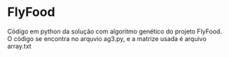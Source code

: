 # FlyFood
Código em python da solução com algoritmo genético do projeto FlyFood.
O código se encontra no arquvio ag3.py, e a matrize usada é arquivo array.txt
